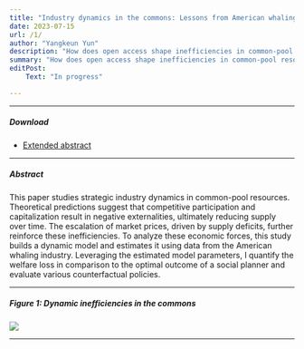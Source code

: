 ```yaml
---
title: "Industry dynamics in the commons: Lessons from American whaling"
date: 2023-07-15 
url: /1/
author: "Yangkeun Yun"
description: "How does open access shape inefficiencies in common-pool resources? This paper builds and estimates a dynamic model using data from the American whaling industry."
summary: "How does open access shape inefficiencies in common-pool resources? This paper builds and estimates a dynamic model using data from the American whaling industry."
editPost:
    Text: "In progress"

---
```


---

##### Download

+ [Extended abstract](/extended_abstract_whaling_commons_ver1.pdf)

---

##### Abstract

This paper studies strategic industry dynamics in common-pool resources. Theoretical predictions suggest that competitive participation and capitalization result in negative externalities, ultimately reducing supply over time. The escalation of market prices, driven by supply deficits, further reinforce these inefficiencies. To analyze these economic forces, this study builds a dynamic model and estimates it using data from the American whaling industry. Leveraging the estimated model parameters, I quantify the welfare loss in comparison to the optimal outcome of a social planner and evaluate various counterfactual policies.

---

##### Figure 1: Dynamic inefficiencies in the commons

![](/Fig1.png)

---
